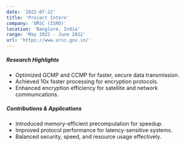 ```yaml
---
date: '2022-07-22'
title: 'Project Intern'
company: 'URSC (ISRO)'
location: 'Banglore, India'
range: 'May 2022 - June 2022'
url: 'https://www.ursc.gov.in/'
---
```


##### **Research Highlights**

- Optimized GCMP and CCMP for faster, secure data transmission.
- Achieved 10x faster processing for encryption protocols.
- Enhanced encryption efficiency for satellite and network communications.

##### **Contributions & Applications**

- Introduced memory-efficient precomputation for speedup.
- Improved protocol performance for latency-sensitive systems.
- Balanced security, speed, and resource usage effectively.
